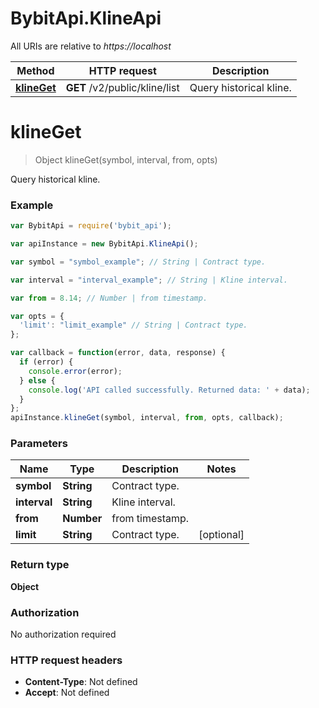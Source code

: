 # BybitApi.KlineApi

All URIs are relative to *https://localhost*

Method | HTTP request | Description
------------- | ------------- | -------------
[**klineGet**](KlineApi.md#klineGet) | **GET** /v2/public/kline/list | Query historical kline.


<a name="klineGet"></a>
# **klineGet**
> Object klineGet(symbol, interval, from, opts)

Query historical kline.

### Example
```javascript
var BybitApi = require('bybit_api');

var apiInstance = new BybitApi.KlineApi();

var symbol = "symbol_example"; // String | Contract type.

var interval = "interval_example"; // String | Kline interval.

var from = 8.14; // Number | from timestamp.

var opts = { 
  'limit': "limit_example" // String | Contract type.
};

var callback = function(error, data, response) {
  if (error) {
    console.error(error);
  } else {
    console.log('API called successfully. Returned data: ' + data);
  }
};
apiInstance.klineGet(symbol, interval, from, opts, callback);
```

### Parameters

Name | Type | Description  | Notes
------------- | ------------- | ------------- | -------------
 **symbol** | **String**| Contract type. | 
 **interval** | **String**| Kline interval. | 
 **from** | **Number**| from timestamp. | 
 **limit** | **String**| Contract type. | [optional] 

### Return type

**Object**

### Authorization

No authorization required

### HTTP request headers

 - **Content-Type**: Not defined
 - **Accept**: Not defined

